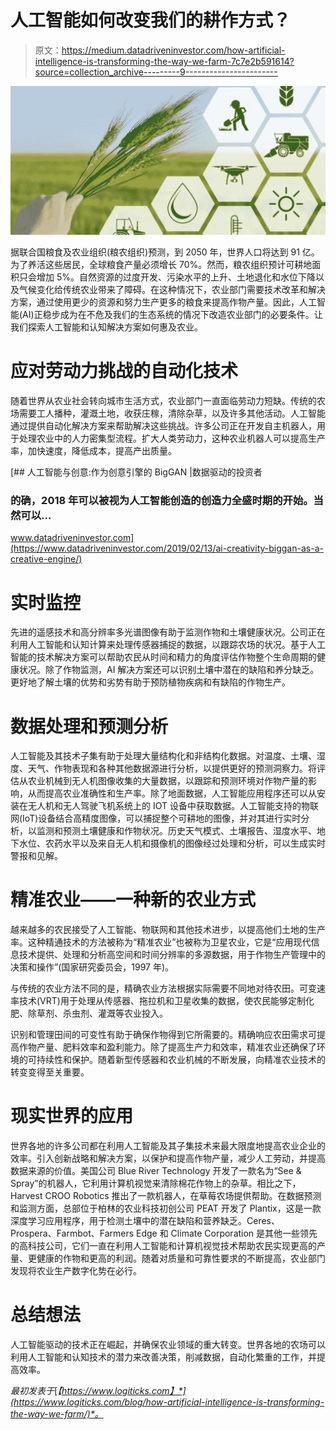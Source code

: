 # 人工智能如何改变我们的耕作方式？

> 原文：<https://medium.datadriveninvestor.com/how-artificial-intelligence-is-transforming-the-way-we-farm-7c7e2b591614?source=collection_archive---------9----------------------->

![](img/0f220f3db2d01344f797d69ffacde382.png)

据联合国粮食及农业组织(粮农组织)预测，到 2050 年，世界人口将达到 91 亿。为了养活这些居民，全球粮食产量必须增长 70%。然而，粮农组织预计可耕地面积只会增加 5%。自然资源的过度开发、污染水平的上升、土地退化和水位下降以及气候变化给传统农业带来了障碍。在这种情况下，农业部门需要技术改革和解决方案，通过使用更少的资源和努力生产更多的粮食来提高作物产量。因此，人工智能(AI)正稳步成为在不危及我们的生态系统的情况下改造农业部门的必要条件。让我们探索人工智能和认知解决方案如何惠及农业。

# 应对劳动力挑战的自动化技术

随着世界从农业社会转向城市生活方式，农业部门一直面临劳动力短缺。传统的农场需要工人播种，灌溉土地，收获庄稼，清除杂草，以及许多其他活动。人工智能通过提供自动化解决方案来帮助解决这些挑战。许多公司正在开发自主机器人，用于处理农业中的人力密集型流程。扩大人类劳动力，这种农业机器人可以提高生产率，加快速度，降低成本，提高产出质量。

[](https://www.datadriveninvestor.com/2019/02/13/ai-creativity-biggan-as-a-creative-engine/) [## 人工智能与创意:作为创意引擎的 BigGAN |数据驱动的投资者

### 的确，2018 年可以被视为人工智能创造的创造力全盛时期的开始。当然可以…

www.datadriveninvestor.com](https://www.datadriveninvestor.com/2019/02/13/ai-creativity-biggan-as-a-creative-engine/) 

# 实时监控

先进的遥感技术和高分辨率多光谱图像有助于监测作物和土壤健康状况。公司正在利用人工智能和认知计算来处理传感器捕捉的数据，以跟踪农场的状况。基于人工智能的技术解决方案可以帮助农民从时间和精力的角度评估作物整个生命周期的健康状况。除了作物监测，AI 解决方案还可以识别土壤中潜在的缺陷和养分缺乏。更好地了解土壤的优势和劣势有助于预防植物疾病和有缺陷的作物生产。

# 数据处理和预测分析

人工智能及其技术子集有助于处理大量结构化和非结构化数据。对温度、土壤、湿度、天气、作物表现和各种其他数据源进行分析，以提供更好的预测洞察力。将评估从农业机械到无人机图像收集的大量数据，以跟踪和预测环境对作物产量的影响，从而提高农业准确性和生产率。除了地面数据，人工智能应用程序还可以从安装在无人机和无人驾驶飞机系统上的 IOT 设备中获取数据。人工智能支持的物联网(IoT)设备结合高精度图像，可以捕捉整个可耕地的图像，并对其进行实时分析，以监测和预测土壤健康和作物状况。历史天气模式、土壤报告、湿度水平、地下水位、农药水平以及来自无人机和摄像机的图像经过处理和分析，可以生成实时警报和见解。

# 精准农业——一种新的农业方式

越来越多的农民接受了人工智能、物联网和其他技术进步，以提高他们土地的生产率。这种精通技术的方法被称为“精准农业”也被称为卫星农业，它是“应用现代信息技术提供、处理和分析高空间和时间分辨率的多源数据，用于作物生产管理中的决策和操作”(国家研究委员会，1997 年)。

与传统的农业方法不同的是，精确农业方法根据实际需要不同地对待农田。可变速率技术(VRT)用于处理从传感器、拖拉机和卫星收集的数据，使农民能够定制化肥、除草剂、杀虫剂、灌溉等农业投入。

识别和管理田间的可变性有助于确保作物得到它所需要的。精确响应农田需求可提高作物产量、肥料效率和盈利能力。除了提高生产力和效率，精准农业还确保了环境的可持续性和保护。随着新型传感器和农业机械的不断发展，向精准农业技术的转变变得至关重要。

# 现实世界的应用

世界各地的许多公司都在利用人工智能及其子集技术来最大限度地提高农业企业的效率。引入创新战略和解决方案，以保护和提高作物产量，减少人工劳动，并提高数据来源的价值。美国公司 Blue River Technology 开发了一款名为“See & Spray”的机器人，它利用计算机视觉来清除棉花作物上的杂草。相比之下，Harvest CROO Robotics 推出了一款机器人，在草莓农场提供帮助。在数据预测和监测方面，总部位于柏林的农业科技初创公司 PEAT 开发了 Plantix，这是一款深度学习应用程序，用于检测土壤中的潜在缺陷和营养缺乏。Ceres、Prospera、Farmbot、Farmers Edge 和 Climate Corporation 是其他一些领先的高科技公司，它们一直在利用人工智能和计算机视觉技术帮助农民实现更高的产量、更健康的作物和更高的利润。随着对质量和可靠性要求的不断提高，农业部门发现将农业生产数字化势在必行。

# 总结想法

人工智能驱动的技术正在崛起，并确保农业领域的重大转变。世界各地的农场可以利用人工智能和认知技术的潜力来改善决策，削减数据，自动化繁重的工作，并提高效率。

*最初发表于*[*【https://www.logiticks.com】*](https://www.logiticks.com/blog/how-artificial-intelligence-is-transforming-the-way-we-farm/)*。*